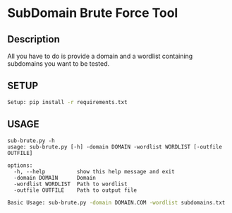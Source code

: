 # SubDomain Brute Force Tool
## Description
All you have to do is provide a domain and a wordlist containing subdomains you want to be tested.
## SETUP
```bash
Setup: pip install -r requirements.txt
```
## USAGE
```
sub-brute.py -h
usage: sub-brute.py [-h] -domain DOMAIN -wordlist WORDLIST [-outfile OUTFILE]

options:
  -h, --help          show this help message and exit
  -domain DOMAIN      Domain
  -wordlist WORDLIST  Path to wordlist
  -outfile OUTFILE    Path to output file
```
```bash
Basic Usage: sub-brute.py -domain DOMAIN.COM -wordlist subdomains.txt
```
